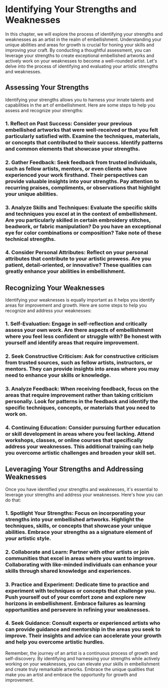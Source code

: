 Identifying Your Strengths and Weaknesses
====================================================

In this chapter, we will explore the process of identifying your strengths and weaknesses as an artist in the realm of embellishment. Understanding your unique abilities and areas for growth is crucial for honing your skills and improving your craft. By conducting a thoughtful assessment, you can leverage your strengths to create exceptional embellished artworks and actively work on your weaknesses to become a well-rounded artist. Let's delve into the process of identifying and evaluating your artistic strengths and weaknesses.

Assessing Your Strengths
------------------------

Identifying your strengths allows you to harness your innate talents and capabilities in the art of embellishment. Here are some steps to help you assess and recognize your strengths:

### 1. Reflect on Past Success: Consider your previous embellished artworks that were well-received or that you felt particularly satisfied with. Examine the techniques, materials, or concepts that contributed to their success. Identify patterns and common elements that showcase your strengths.

### 2. Gather Feedback: Seek feedback from trusted individuals, such as fellow artists, mentors, or even clients who have experienced your work firsthand. Their perspectives can provide valuable insights into your strengths. Pay attention to recurring praises, compliments, or observations that highlight your unique abilities.

### 3. Analyze Skills and Techniques: Evaluate the specific skills and techniques you excel at in the context of embellishment. Are you particularly skilled in certain embroidery stitches, beadwork, or fabric manipulation? Do you have an exceptional eye for color combinations or composition? Take note of these technical strengths.

### 4. Consider Personal Attributes: Reflect on your personal attributes that contribute to your artistic prowess. Are you patient, detail-oriented, or innovative? These qualities can greatly enhance your abilities in embellishment.

Recognizing Your Weaknesses
---------------------------

Identifying your weaknesses is equally important as it helps you identify areas for improvement and growth. Here are some steps to help you recognize and address your weaknesses:

### 1. Self-Evaluation: Engage in self-reflection and critically assess your own work. Are there aspects of embellishment where you feel less confident or struggle with? Be honest with yourself and identify areas that require improvement.

### 2. Seek Constructive Criticism: Ask for constructive criticism from trusted sources, such as fellow artists, instructors, or mentors. They can provide insights into areas where you may need to enhance your skills or knowledge.

### 3. Analyze Feedback: When receiving feedback, focus on the areas that require improvement rather than taking criticism personally. Look for patterns in the feedback and identify the specific techniques, concepts, or materials that you need to work on.

### 4. Continuing Education: Consider pursuing further education or skill development in areas where you feel lacking. Attend workshops, classes, or online courses that specifically address your weaknesses. This additional training can help you overcome artistic challenges and broaden your skill set.

Leveraging Your Strengths and Addressing Weaknesses
---------------------------------------------------

Once you have identified your strengths and weaknesses, it's essential to leverage your strengths and address your weaknesses. Here's how you can do that:

### 1. Spotlight Your Strengths: Focus on incorporating your strengths into your embellished artworks. Highlight the techniques, skills, or concepts that showcase your unique abilities. Embrace your strengths as a signature element of your artistic style.

### 2. Collaborate and Learn: Partner with other artists or join communities that excel in areas where you want to improve. Collaborating with like-minded individuals can enhance your skills through shared knowledge and experiences.

### 3. Practice and Experiment: Dedicate time to practice and experiment with techniques or concepts that challenge you. Push yourself out of your comfort zone and explore new horizons in embellishment. Embrace failures as learning opportunities and persevere in refining your weaknesses.

### 4. Seek Guidance: Consult experts or experienced artists who can provide guidance and mentorship in the areas you seek to improve. Their insights and advice can accelerate your growth and help you overcome artistic hurdles.

Remember, the journey of an artist is a continuous process of growth and self-discovery. By identifying and harnessing your strengths while actively working on your weaknesses, you can elevate your skills in embellishment and create truly remarkable artworks. Embrace the unique qualities that make you an artist and embrace the opportunity for growth and improvement.
